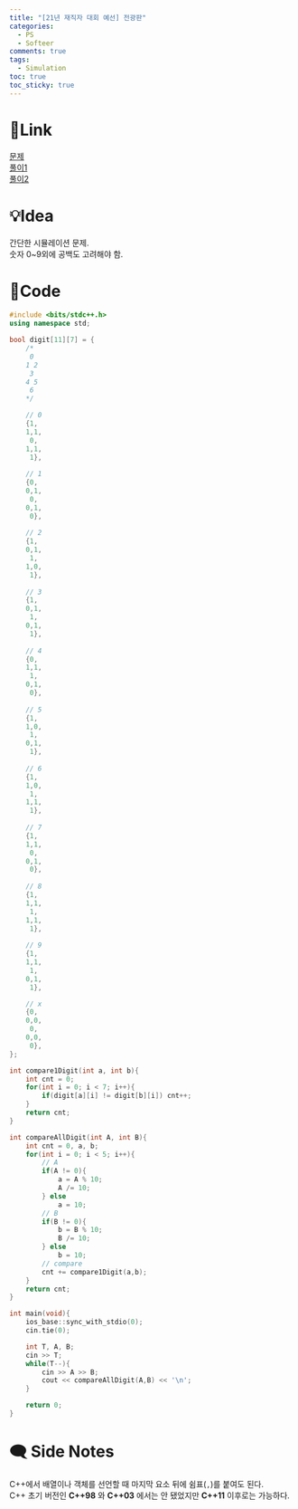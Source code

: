 ```yaml
---
title: "[21년 재직자 대회 예선] 전광판"
categories:
  - PS
  - Softeer
comments: true
tags:
  - Simulation
toc: true
toc_sticky: true
---
```

# 🔗Link
[문제](https://softeer.ai/practice/6268)  
[풀이1](https://github.com/La-Coruna/PS/blob/main/softeer/21%EB%85%84%20%EC%9E%AC%EC%A7%81%EC%9E%90%20%EB%8C%80%ED%9A%8C%20%EC%98%88%EC%84%A0/6268_1.cpp)  
[풀이2](https://github.com/La-Coruna/PS/blob/main/softeer/21%EB%85%84%20%EC%9E%AC%EC%A7%81%EC%9E%90%20%EB%8C%80%ED%9A%8C%20%EC%98%88%EC%84%A0/6268_2.cpp)  
# 💡Idea
간단한 시뮬레이션 문제.  
숫자 0~9외에 공백도 고려해야 함.

# 🔑Code
```c++
#include <bits/stdc++.h>
using namespace std;

bool digit[11][7] = {
    /*
     0
    1 2
     3
    4 5
     6
    */

    // 0
    {1,
    1,1,
     0,
    1,1,
     1},
    
    // 1
    {0,
    0,1,
     0,
    0,1,
     0},
    
    // 2
    {1,
    0,1,
     1,
    1,0,
     1},
    
    // 3
    {1,
    0,1,
     1,
    0,1,
     1},
    
    // 4
    {0,
    1,1,
     1,
    0,1,
     0},
    
    // 5
    {1,
    1,0,
     1,
    0,1,
     1},
    
    // 6
    {1,
    1,0,
     1,
    1,1,
     1},
    
    // 7
    {1,
    1,1,
     0,
    0,1,
     0},
    
    // 8
    {1,
    1,1,
     1,
    1,1,
     1},
    
    // 9
    {1,
    1,1,
     1,
    0,1,
     1},

    // x
    {0,
    0,0,
     0,
    0,0,
     0},
};

int compare1Digit(int a, int b){
    int cnt = 0;
    for(int i = 0; i < 7; i++){
        if(digit[a][i] != digit[b][i]) cnt++;
    }
    return cnt;
}

int compareAllDigit(int A, int B){
    int cnt = 0, a, b;
    for(int i = 0; i < 5; i++){
        // A
        if(A != 0){
            a = A % 10;
            A /= 10;
        } else
            a = 10;
        // B
        if(B != 0){
            b = B % 10;
            B /= 10;
        } else
            b = 10;
        // compare
        cnt += compare1Digit(a,b);
    }
    return cnt;
}

int main(void){
    ios_base::sync_with_stdio(0);
    cin.tie(0);

    int T, A, B;
    cin >> T;
    while(T--){
        cin >> A >> B;
        cout << compareAllDigit(A,B) << '\n';
    }

    return 0;
}
```

# 🗨️ Side Notes
C++에서 배열이나 객체를 선언할 때 마지막 요소 뒤에 쉼표(`,`)를 붙여도 된다.  
C++ 초기 버전인 **C++98** 와 **C++03** 에서는 안 됐었지만 **C++11** 이후로는 가능하다.